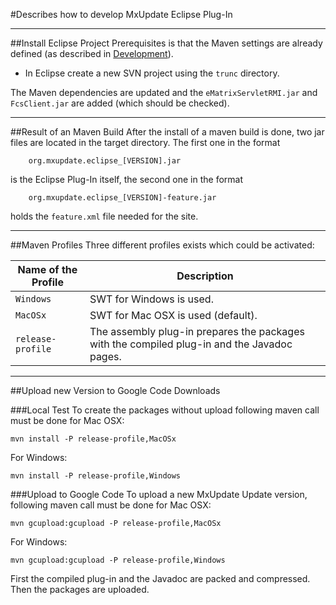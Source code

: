 #Describes how to develop MxUpdate Eclipse Plug-In

----
##Install Eclipse Project
Prerequisites is that the Maven settings are already defined (as described in [Development](Development_.md)).

  * In Eclipse create a new SVN project using the `trunc` directory.

The Maven dependencies are updated and the `eMatrixServletRMI.jar` and `FcsClient.jar` are added (which should be checked).

----
##Result of an Maven Build
After the install of a maven build is done, two jar files are located in the target directory. The first one in the format
```
    org.mxupdate.eclipse_[VERSION].jar
```
is the Eclipse Plug-In itself, the second one in the format
```
    org.mxupdate.eclipse_[VERSION]-feature.jar
```
holds the `feature.xml` file needed for the site.

----
##Maven Profiles
Three different profiles exists which could be activated:

Name of the Profile | Description
--------------------|--------------
`Windows`           | SWT for Windows is used.
`MacOSx`            | SWT for Mac OSX is used (default).
`release-profile`   | The assembly plug-in prepares the packages with the compiled plug-in and the Javadoc pages.

----
##Upload new Version to Google Code Downloads

###Local Test
To create the packages without upload following maven call must be done for Mac OSX:
```
mvn install -P release-profile,MacOSx
```
For Windows:
```
mvn install -P release-profile,Windows
```

###Upload to Google Code
To upload a new MxUpdate Update version, following maven call must be done for Mac OSX:
```
mvn gcupload:gcupload -P release-profile,MacOSx
```
For Windows:
```
mvn gcupload:gcupload -P release-profile,Windows
```
First the compiled plug-in and the Javadoc are packed and compressed. Then the packages are uploaded.
